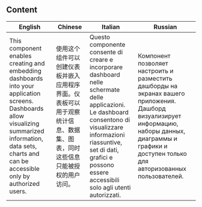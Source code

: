 ## Content
| English  | Chinese | Italian | Russian |
| ------------- | ------------- | ------------- | ------------- |
| This component enables creating and embedding dashboards into your application screens. Dashboards allow visualizing summarized information, data sets, charts and can be accessible only by authorized users.  |  使用这个组件可以创建仪表板并嵌入应用程序界面。仪表板可以用于观察统计信息、数据集、图表，同时这些信息只能被授权的用户访问。 | Questo componente consente di creare e incorporare dashboard nelle schermate delle applicazioni. Le dashboard consentono di visualizzare informazioni riassuntive, set di dati, grafici e possono essere accessibili solo agli utenti autorizzati. | Компонент позволяет настроить и разместить дашборды на экранах вашего приложения. Дашборд визуализирует информацию, наборы данных, диаграммы и графики и доступен только для авторизованных пользователей. |
